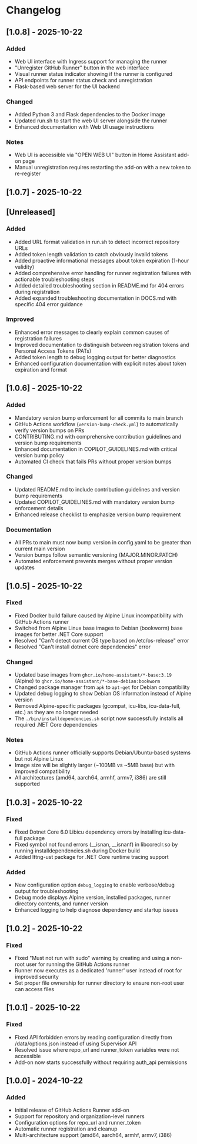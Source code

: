 # Changelog

## [1.0.8] - 2025-10-22

### Added
- Web UI interface with Ingress support for managing the runner
- "Unregister GitHub Runner" button in the web interface
- Visual runner status indicator showing if the runner is configured
- API endpoints for runner status check and unregistration
- Flask-based web server for the UI backend

### Changed
- Added Python 3 and Flask dependencies to the Docker image
- Updated run.sh to start the web UI server alongside the runner
- Enhanced documentation with Web UI usage instructions

### Notes
- Web UI is accessible via "OPEN WEB UI" button in Home Assistant add-on page
- Manual unregistration requires restarting the add-on with a new token to re-register

## [1.0.7] - 2025-10-22
## [Unreleased]

### Added
- Added URL format validation in run.sh to detect incorrect repository URLs
- Added token length validation to catch obviously invalid tokens
- Added proactive informational messages about token expiration (1-hour validity)
- Added comprehensive error handling for runner registration failures with actionable troubleshooting steps
- Added detailed troubleshooting section in README.md for 404 errors during registration
- Added expanded troubleshooting documentation in DOCS.md with specific 404 error guidance

### Improved
- Enhanced error messages to clearly explain common causes of registration failures
- Improved documentation to distinguish between registration tokens and Personal Access Tokens (PATs)
- Added token length to debug logging output for better diagnostics
- Enhanced configuration documentation with explicit notes about token expiration and format

## [1.0.6] - 2025-10-22

### Added
- Mandatory version bump enforcement for all commits to main branch
- GitHub Actions workflow (`version-bump-check.yml`) to automatically verify version bumps on PRs
- CONTRIBUTING.md with comprehensive contribution guidelines and version bump requirements
- Enhanced documentation in COPILOT_GUIDELINES.md with critical version bump policy
- Automated CI check that fails PRs without proper version bumps

### Changed
- Updated README.md to include contribution guidelines and version bump requirements
- Updated COPILOT_GUIDELINES.md with mandatory version bump enforcement details
- Enhanced release checklist to emphasize version bump requirement

### Documentation
- All PRs to main must now bump version in config.yaml to be greater than current main version
- Version bumps follow semantic versioning (MAJOR.MINOR.PATCH)
- Automated enforcement prevents merges without proper version updates

## [1.0.5] - 2025-10-22

### Fixed
- Fixed Docker build failure caused by Alpine Linux incompatibility with GitHub Actions runner
- Switched from Alpine Linux base images to Debian (bookworm) base images for better .NET Core support
- Resolved "Can't detect current OS type based on /etc/os-release" error
- Resolved "Can't install dotnet core dependencies" error

### Changed
- Updated base images from `ghcr.io/home-assistant/*-base:3.19` (Alpine) to `ghcr.io/home-assistant/*-base-debian:bookworm`
- Changed package manager from `apk` to `apt-get` for Debian compatibility
- Updated debug logging to show Debian OS information instead of Alpine version
- Removed Alpine-specific packages (gcompat, icu-libs, icu-data-full, etc.) as they are no longer needed
- The `./bin/installdependencies.sh` script now successfully installs all required .NET Core dependencies

### Notes
- GitHub Actions runner officially supports Debian/Ubuntu-based systems but not Alpine Linux
- Image size will be slightly larger (~100MB vs ~5MB base) but with improved compatibility
- All architectures (amd64, aarch64, armhf, armv7, i386) are still supported

## [1.0.3] - 2025-10-22

### Fixed
- Fixed Dotnet Core 6.0 Libicu dependency errors by installing icu-data-full package
- Fixed symbol not found errors (__isnan, __isnanf) in libcoreclr.so by running installdependencies.sh during Docker build
- Added lttng-ust package for .NET Core runtime tracing support

### Added
- New configuration option `debug_logging` to enable verbose/debug output for troubleshooting
- Debug mode displays Alpine version, installed packages, runner directory contents, and runner version
- Enhanced logging to help diagnose dependency and startup issues

## [1.0.2] - 2025-10-22

### Fixed
- Fixed "Must not run with sudo" warning by creating and using a non-root user for running the GitHub Actions runner
- Runner now executes as a dedicated 'runner' user instead of root for improved security
- Set proper file ownership for runner directory to ensure non-root user can access files

## [1.0.1] - 2025-10-22

### Fixed
- Fixed API forbidden errors by reading configuration directly from /data/options.json instead of using Supervisor API
- Resolved issue where repo_url and runner_token variables were not accessible
- Add-on now starts successfully without requiring auth_api permissions

## [1.0.0] - 2024-10-22

### Added
- Initial release of GitHub Actions Runner add-on
- Support for repository and organization-level runners
- Configuration options for repo_url and runner_token
- Automatic runner registration and cleanup
- Multi-architecture support (amd64, aarch64, armhf, armv7, i386)
